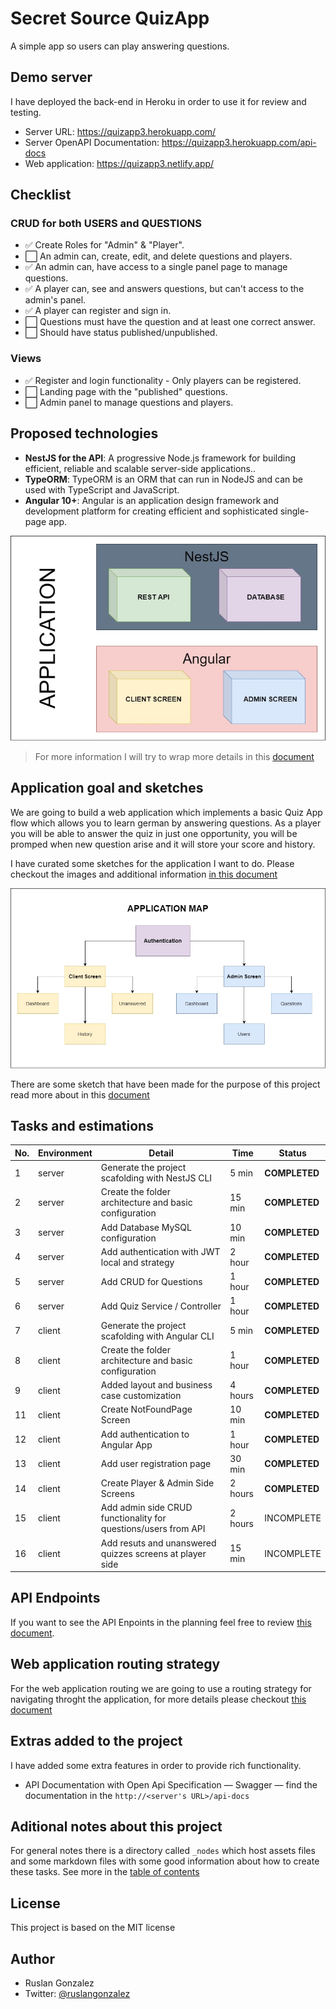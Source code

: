 # Secret Source QuizApp

A simple app so users can play answering questions.

## Demo server

I have deployed the back-end in Heroku in order to use it for review and testing.

* Server URL: https://quizapp3.herokuapp.com/
* Server OpenAPI Documentation: https://quizapp3.herokuapp.com/api-docs
* Web application: https://quizapp3.netlify.app/

## Checklist

### CRUD for both USERS and QUESTIONS
- ✅ Create Roles for "Admin" & "Player".
- ⬜ An admin can, create, edit, and delete questions and players.
- ✅ An admin can, have access to a single panel page to manage questions.
- ✅ A player can, see and answers questions, but can't access to the admin's panel.
- ✅ A player can register and sign in.
- ⬜ Questions must have the question and at least one correct answer.
- ⬜ Should have status published/unpublished.
  
### Views

- ✅ Register and login functionality - Only players can be registered.
- ⬜ Landing page with the "published" questions.
- ⬜ Admin panel to manage questions and players.

## Proposed technologies

- **NestJS for the API**: A progressive Node.js framework for building efficient, reliable and scalable server-side applications..
- **TypeORM**: TypeORM is an ORM that can run in NodeJS and can be used with TypeScript and JavaScript.
- **Angular 10+**: Angular is an application design framework and development platform for creating efficient and sophisticated single-page app.

![tech slide](_notes/assets/images/SecretSourceQuizAppTechnologies.jpg)

> For more information I will try to wrap more details in this [document](_notes/technologies.md)

## Application goal and sketches

We are going to build a web application which implements a basic Quiz App flow which allows you to learn german by answering questions. As a player you will be able to answer the quiz in just one opportunity, you will be promped when new question arise and it will store your score and history.

I have curated some sketches for the application I want to do. Please checkout the images and additional information [in this document](_notes/sketch.md)

![APPLICATION MAP](_notes/assets/images/SecretSourceQuizAppApplicationMap.jpg)

There are some sketch that have been made for the purpose of this project read more about in this [document](_notes/sketch.md)

## Tasks and estimations

|No.   |Environment   |Detail   |Time   |Status   |
|---|---|---|---|---|
|1   |server   |Generate the project scafolding with NestJS CLI   |5 min   |**COMPLETED**   |
|2   |server   |Create the folder architecture and basic configuration   |15 min   |**COMPLETED**   |
|3   |server   |Add Database MySQL configuration   |10 min   |**COMPLETED**   |
|4   |server   |Add authentication with JWT local and strategy  |2 hour   |**COMPLETED**   |
|5   |server   |Add CRUD for Questions  |1 hour   |**COMPLETED**   |
|6   |server   |Add Quiz Service / Controller  |1 hour   |**COMPLETED**    |
|7   |client   |Generate the project scafolding with Angular CLI   |5 min   |**COMPLETED**   |
|8   |client   |Create the folder architecture and basic configuration   |1 hour   |**COMPLETED**   |
|9   |client   |Added layout and business case customization   |4 hours   |**COMPLETED**    |
|11   |client   |Create NotFoundPage Screen   |10 min   |**COMPLETED**    |
|12   |client   |Add authentication to Angular App   |1 hour   |**COMPLETED**    |
|13   |client   |Add user registration page   |30 min   |**COMPLETED**    |
|14   |client   |Create Player & Admin Side Screens   |2 hours   |**COMPLETED**   |
|15   |client   |Add admin side CRUD functionality for questions/users from API   |2 hours   |INCOMPLETE   |
|16   |client   |Add resuts and unanswered quizzes screens at player side   |15 min   |INCOMPLETE   |


## API Endpoints

If you want to see the API Enpoints in the planning feel free to review [this document](_notes/apiMap.md).

## Web application routing strategy

For the web application routing we are going to use a routing strategy for navigating throght the application, for more details please checkout [this document](_notes/clientRouting.md)

## Extras added to the project

I have added some extra features in order to provide rich functionality.

* API Documentation with Open Api Specification — Swagger — find the documentation in the `http://<server's URL>/api-docs`


## Aditional notes about this project

For general notes there is a directory called `_nodes` which host assets files and some markdown files with some good information about how to create these tasks. See more in the [table of contents](_notes/README.md)

## License

This project is based on the MIT license

## Author
- Ruslan Gonzalez
- Twitter: [@ruslangonzalez](https://twitter.com/ruslangonzalez)
